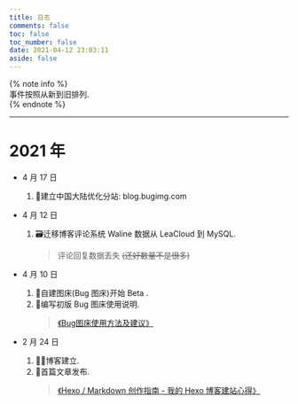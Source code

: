 ```yaml
---
title: 日志
comments: false
toc: false
toc_number: false
date: 2021-04-12 23:03:11
aside: false
---
```


{% note info %}  
事件按照从新到旧排列.  
{% endnote %}

---

# 2021 年

- 4 月 17 日
  1. 🔀建立中国大陆优化分站: blog.bugimg.com

- 4 月 12 日
  1. 🗃迁移博客评论系统 Waline 数据从 LeaCloud 到 MySQL.
     > 评论回复数据丢失 ~~(还好数量不是很多)~~

- 4 月 10 日
  1. 💢自建图床(Bug 图床)开始 Beta .
  2. 📖编写初版 Bug 图床使用说明.
      > [《Bug图床使用方法及建议》](/works/bugimg_guidebook.html)

- 2 月 24 日
  1. 💁‍♂️博客建立.
  2. 💬首篇文章发布.
      > [《Hexo / Markdown 创作指南 - 我的 Hexo 博客建站心得》](/works/hexo-markdown-write-tips-note.html)